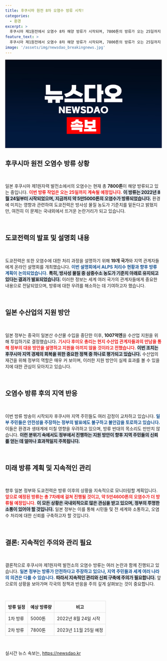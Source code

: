 ```yaml
---
title: 후쿠시마 원전 8차 오염수 방류 시작!
categories:
  - 환경
excerpt: >
  후쿠시마 제1원전에서 오염수 8차 해양 방류가 시작되며, 7800톤의 방류가 오는 25일까지 진행됩니다. 일본 정부는 수산업 지원을 위해 9400억원을 투입하며, 기시다 총리가 직접 현장을 방문할 예정입니다.
feature_text: >
  후쿠시마 제1원전에서 오염수 8차 해양 방류가 시작되며, 7800톤의 방류가 오는 25일까지 진행됩니다. 일본 정부는 수산업 지원을 위해 9400억원을 투입하며, 기시다 총리가 직접 현장을 방문할 예정입니다.
image: '/assets/img/newsdao_breakingnews.jpg'
---
```


<p><img src="/assets/img/newsdao_breakingnews.jpg" alt="bookingtag 속보" /></p>

<h2 data-ke-size="size26">후쿠시마 원전 오염수 방류 상황</h2>

<p data-ke-size="size16">&nbsp;</p>

<p>일본 후쿠시마 제1원자력 발전소에서의 오염수는 현재 총 <strong>7800톤</strong>이 해양 방류되고 있는 중입니다. <b><span style="color: #ee2323;">이번 방류 작업은 오는 25일까지 계속될 예정입니다.</span></b> <b><span style="background-color: #21538527;">이 방류는 2022년 8월 24일부터 시작되었으며, 지금까지 약 5만5000톤의 오염수가 방류되었습니다.</span></b> 환경에 미치는 영향과 관련하여 도쿄전력은 방사성 물질 농도가 기준치를 밑돈다고 밝혔지만, 여전히 이 문제는 국내외에서 뜨거운 논란거리가 되고 있습니다. </p>

<p data-ke-size="size16">&nbsp;</p>

<h2 data-ke-size="size26">도쿄전력의 발표 및 설명회 내용</h2>

<p data-ke-size="size16">&nbsp;</p>

<p>도쿄전력은 또한 오염수에 대한 처리 과정을 설명하기 위해 <strong>19개 국가</strong>와 지역 관계자들에게 온라인 설명회를 개최했습니다. <b><span style="color: #1a5490;">이번 설명회에서 ALPS 처리수 현황과 향후 방류 계획이 논의되었습니다.</span></b> <b><span style="background-color: #21538527;">특히, 방사성 물질 중 삼중수소 농도가 기준치 아래로 유지되고 있다는 결과가 발표되었습니다.</span></b> 이러한 정보는 세계 여러 국가의 관계자들에게 중요한 내용으로 전달되었으며, 방류에 대한 우려를 해소하는 데 기여하고자 했습니다.</p>

<p data-ke-size="size16">&nbsp;</p>

<h2 data-ke-size="size26">일본 수산업의 지원 방안</h2>

<p data-ke-size="size16">&nbsp;</p>

<p>일본 정부는 중국이 일본산 수산물 수입을 중단한 이후, <strong>1007억엔</strong>을 수산업 지원을 위해 투입하기로 결정했습니다. <b><span style="color: #ee2323;">기시다 후미오 총리는 현지 수산업 관계자들과의 만남을 통해 정부의 대응 방안을 설명하고 지원을 아끼지 않을 것이라고 전했습니다.</span></b> <b><span style="background-color: #21538527;">이번 조치는 후쿠시마 지역 경제의 회복을 위한 중요한 정책 중 하나로 평가되고 있습니다.</span></b> 수산업의 재건을 위해 정부의 역할은 매우 커 보이며, 이러한 지원 방안이 실제 효과를 볼 수 있을지에 대한 관심이 모아지고 있습니다. </p>

<p data-ke-size="size16">&nbsp;</p>

<h2 data-ke-size="size26">오염수 방류 후의 지역 반응</h2>

<p data-ke-size="size16">&nbsp;</p>

<p>이번 방류 방송이 시작되자 후쿠시마 지역 주민들도 여러 감정이 교차하고 있습니다. <b><span style="color: #1a5490;">일부 주민들은 안전성을 주장하는 정부의 발표에도 불구하고 불안감을 토로하고 있습니다.</span></b> 이들은 환경과 생태계에 미칠 영향을 우려하고 있으며, 방류 반대의 목소리도 만만치 않습니다. <b><span style="background-color: #21538527;">이런 분위기 속에서도 정부에서 진행하는 지원 방안이 향후 지역 주민들의 신뢰를 얻는 데 얼마나 효과적일지 주목됩니다.</span></b> </p>

<p data-ke-size="size16">&nbsp;</p>

<h2 data-ke-size="size26">미래 방류 계획 및 지속적인 관리</h2>

<p data-ke-size="size16">&nbsp;</p>

<p>향후 일본 정부와 도쿄전력은 방류 이후의 상황을 지속적으로 모니터링할 계획입니다. <b><span style="color: #ee2323;">앞으로 예정된 방류는 총 7차례에 걸쳐 진행될 것이고, 약 5만4600톤의 오염수가 더 방류될 예정입니다.</span></b> <b><span style="background-color: #21538527;">이 모든 상황은 국내외적으로 많은 관심을 받고 있으며, 정부의 투명한 소통이 있어야 할 것입니다.</span></b> 일본 정부는 이를 통해 시민들 및 전 세계와 소통하고, 오염수 처리에 대한 신뢰를 구축하고자 할 것입니다.</p>

<p data-ke-size="size16">&nbsp;</p>

<h2 data-ke-size="size26">결론: 지속적인 주의와 관리 필요</h2>

<p data-ke-size="size16">&nbsp;</p>

<p>결론적으로 후쿠시마 제1원자력 발전소의 오염수 방류는 여러 논란과 함께 진행되고 있습니다. <b><span style="color: #1a5490;">일본 정부는 방류가 안전하다고 주장하고 있으나, 지역 주민들과 세계 여러 나라의 의견은 다를 수 있습니다.</span></b> <b><span style="background-color: #21538527;">따라서 지속적인 관리와 신뢰 구축에 주의가 필요합니다.</span></b> 앞으로의 상황을 보아가며 각국의 정책과 반응을 주의 깊게 살펴보는 것이 중요합니다. </p>

<p data-ke-size="size16">&nbsp;</p>

<table style="width: 100%; border-collapse: collapse;">
  <tr>
    <th style="border: 1px solid #ddd; padding: 8px;">방류 일정</th>
    <th style="border: 1px solid #ddd; padding: 8px;">예상 방류량</th>
    <th style="border: 1px solid #ddd; padding: 8px;">비고</th>
  </tr>
  <tr>
    <td style="border: 1px solid #ddd; padding: 8px;">1차 방류</td>
    <td style="border: 1px solid #ddd; padding: 8px;">5000톤</td>
    <td style="border: 1px solid #ddd; padding: 8px;">2022년 8월 24일 시작</td>
  </tr>
  <tr>
    <td style="border: 1px solid #ddd; padding: 8px;">2차 방류</td>
    <td style="border: 1px solid #ddd; padding: 8px;">7800톤</td>
    <td style="border: 1px solid #ddd; padding: 8px;">2023년 11월 25일 예정</td>
  </tr>
</table>

<p data-ke-size="size16">&nbsp;</p>
실시간 뉴스 속보는, <a href="https://newsdao.kr" rel="dofollow">https://newsdao.kr</a>


